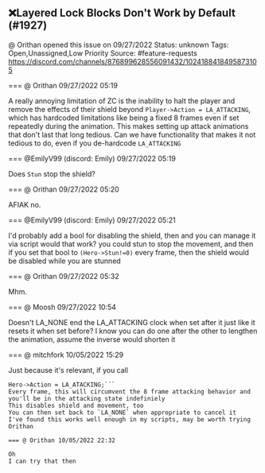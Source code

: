 ## ❌Layered Lock Blocks Don't Work by Default (#1927)
@ Orithan opened this issue on 09/27/2022
Status: unknown
Tags: Open,Unassigned,Low Priority
Source: #feature-requests https://discord.com/channels/876899628556091432/1024188418495873105


=== @ Orithan 09/27/2022 05:19

A really annoying limitation of ZC is the inability to halt the player and remove the effects of their shield beyond ``Player->Action = LA_ATTACKING``, which has hardcoded limitations like being a fixed 8 frames even if set repeatedly during the animation.
This makes setting up attack animations that don't last that long tedious.
Can we have functionality that makes it not tedious to do, even if you de-hardcode ``LA_ATTACKING``

=== @EmilyV99 (discord: Emily) 09/27/2022 05:19

Does `Stun` stop the shield?

=== @ Orithan 09/27/2022 05:20

AFIAK no.

=== @EmilyV99 (discord: Emily) 09/27/2022 05:21

I'd probably add a bool for disabling the shield, then
and you can manage it via script
would that work?
you could stun to stop the movement, and then if you set that bool to `(Hero->Stun!=0)` every frame, then the shield would be disabled while you are stunned

=== @ Orithan 09/27/2022 05:32

Mhm.

=== @ Moosh 09/27/2022 10:54

Doesn't LA_NONE end the LA_ATTACKING clock when set after it just like it resets it when set before?
I know you can do one after the other to lengthen the animation, assume the inverse would shorten it

=== @ mitchfork 10/05/2022 15:29

Just because it's relevant, if you call
```Hero->Action = LA_NONE;
Hero->Action = LA_ATACKING;```
Every frame, this will circumvent the 8 frame attacking behavior and you'll be in the attacking state indefiniely
This disables shield and movement, too
You can then set back to `LA_NONE` when appropriate to cancel it
I've found this works well enough in my scripts, may be worth trying Orithan

=== @ Orithan 10/05/2022 22:32

Oh
I can try that then
